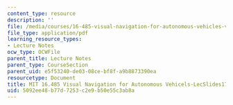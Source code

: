 ```yaml
---
content_type: resource
description: ''
file: /media/courses/16-485-visual-navigation-for-autonomous-vehicles-vnav-fall-2020/5092ee48b77d7253c2e9b50e55c3ab8a_MIT16_485F20_lec17part1.pdf
file_type: application/pdf
learning_resource_types:
- Lecture Notes
ocw_type: OCWFile
parent_title: Lecture Notes
parent_type: CourseSection
parent_uid: e5f53240-de03-08ce-bf8f-a9b8873390ea
resourcetype: Document
title: MIT 16.485 Visual Navigation for Autonomous Vehicels-LecSlides17
uid: 5092ee48-b77d-7253-c2e9-b50e55c3ab8a
---
```

